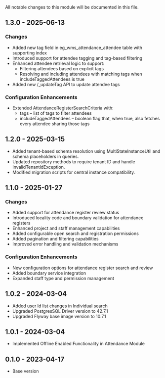 All notable changes to this module will be documented in this file.

## 1.3.0 - 2025-06-13

### Changes

- Added new tag field in eg_wms_attendance_attendee table with supporting index
- Introduced support for attendee tagging and tag-based filtering
- Enhanced attendee retrieval logic to support:
  - Filtering attendees based on explicit tags
  - Resolving and including attendees with matching tags when includeTaggedAttendees is true
- Added new /_updateTag API to update attendee tags

### Configuration Enhancements

- Extended AttendanceRegisterSearchCriteria with:
  - tags – list of tags to filter attendees
  - includeTaggedAttendees – boolean flag that, when true, also fetches every attendee sharing those tags

## 1.2.0 - 2025-03-15

- Added tenant-based schema resolution using MultiStateInstanceUtil and schema placeholders in queries.
- Updated repository methods to require tenant ID and handle InvalidTenantIdException.
- Modified migration scripts for central instance compatibility.

## 1.1.0 - 2025-01-27

### Changes

- Added support for attendance register review status
- Introduced locality code and boundary validation for attendance registers
- Enhanced project and staff management capabilities
- Added configurable open search and registration permissions
- Added pagination and filtering capabilities
- Improved error handling and validation mechanisms

### Configuration Enhancements
- New configuration options for attendance register search and review
- Added boundary service integration
- Expanded staff type and permission management


## 1.0.2 - 2024-03-04

- Added user Id list changes in Individual search
- Upgraded PostgresSQL Driver version to 42.7.1
- Upgraded Flyway base image version to 10.7.1

## 1.0.1 - 2024-03-04

- Implemented Offline Enabled Functionality in Attendance Module

## 0.1.0 - 2023-04-17

- Base version
